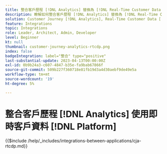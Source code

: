 ```yaml
---
title: 整合客戶歷程 [!DNL Analytics] 替換為 [!DNL Real-Time Customer Data Platform]
description: 瞭解如何整合客戶歷程 [!DNL Analytics] 替換為 [!DNL Real-Time Customer Data Platform].
solution: Customer Journey [!DNL Analytics], Real-Time Customer Data [!DNL Platform]
feature: Integrations
topic: Integrations
role: Leader, Architect, Admin, Developer
level: Beginner
kt: null
thumbnail: customer-journey-analytics-rtcdp.png
index: false
badgeIntegration: label="整合" type="positive"
last-substantial-update: 2023-04-13T00:00:00Z
exl-id: 0b9b24a3-c607-4847-b35e-fa9bab67866f
source-git-commit: 509b227f360718e81fb19d3a4d30aebf9de49e5a
workflow-type: tm+mt
source-wordcount: '19'
ht-degree: 5%

---
```


# 整合客戶歷程 [!DNL Analytics] 使用即時客戶資料 [!DNL Platform]

{{$include /help/_includes/integrations-between-applications/cja-rtcdp.md}}
